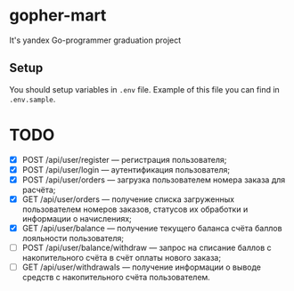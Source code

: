 # gopher-mart
It's yandex Go-programmer graduation project

## Setup
You should setup variables in `.env` file.
Example of this file you can find in `.env.sample`.

# TODO
- [x] POST /api/user/register — регистрация пользователя;
- [x] POST /api/user/login — аутентификация пользователя;
- [x] POST /api/user/orders — загрузка пользователем номера заказа для расчёта;
- [x] GET /api/user/orders — получение списка загруженных пользователем номеров заказов, статусов их обработки и информации о начислениях;
- [x] GET /api/user/balance — получение текущего баланса счёта баллов лояльности пользователя;
- [ ] POST /api/user/balance/withdraw — запрос на списание баллов с накопительного счёта в счёт оплаты нового заказа;
- [ ] GET /api/user/withdrawals — получение информации о выводе средств с накопительного счёта пользователем.